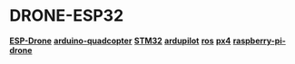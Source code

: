 # DRONE-ESP32
**[ESP-Drone](https://docs.espressif.com/projects/espressif-esp-drone/en/latest/gettingstarted.html)**
**[arduino-quadcopter](https://www.mydronelab.com/blog/arduino-quadcopter.html)**
**[STM32](http://www.brokking.net/)**
**[ardupilot](https://ardupilot.org/copter/)**
**[ros](https://www.ros.org/)**
**[px4](https://px4.io/)**
**[raspberry-pi-drone](https://dojofordrones.com/raspberry-pi-drone/)**
